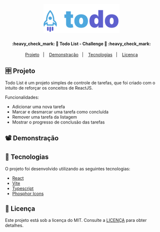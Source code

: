 <h1 align="center">
    <img alt="Todo Logo" title="#ToDoList" src=".github/logo.svg" width="250px" />
</h1>

<h4 align="center"> 
	:heavy_check_mark: 🚀 Todo List - Challenge 🚀 :heavy_check_mark:
</h4>

<p align="center">
  <a href="#-projeto">Projeto</a>&nbsp;&nbsp;&nbsp;|&nbsp;&nbsp;&nbsp;
  <a href="#%EF%B8%8F-demonstração">Demonstração</a>&nbsp;&nbsp;&nbsp;|&nbsp;&nbsp;&nbsp;
  <a href="#-tecnologias">Tecnologias</a>&nbsp;&nbsp;&nbsp;|&nbsp;&nbsp;&nbsp;
  <a href="#memo-licença">Licença</a>
</p>

## 🈸 Projeto

Todo List é um projeto simples de controle de tarefas, que foi criado com o intuito de reforçar os conceitos de ReactJS.

Funcionalidades:
- Adicionar uma nova tarefa
- Marcar e desmarcar uma tarefa como concluída
- Remover uma tarefa da listagem
- Mostrar o progresso de conclusão das tarefas

## 📽️ Demonstração



## 🚀 Tecnologias

O projeto foi desenvolvido utilizando as seguintes tecnologias:

- [React](https://reactjs.org)
- [Vite](https://vitejs.dev)
- [Typescript](https://www.typescriptlang.org)
- [Phosphor Icons](https://phosphoricons.com)

## :memo: Licença
Este projeto está sob a licença do MIT. Consulte a [LICENÇA](LICENSE) para obter detalhes.
